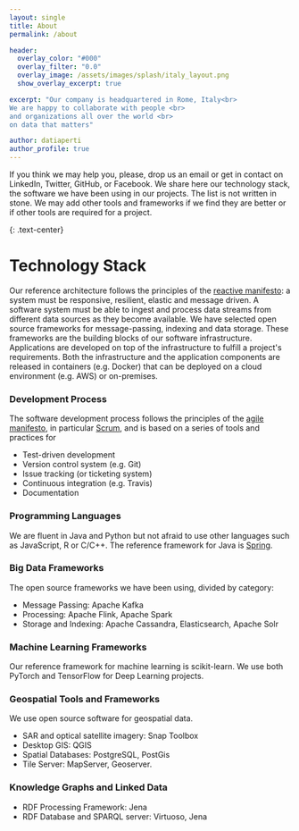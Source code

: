 ```yaml
---
layout: single
title: About
permalink: /about

header:
  overlay_color: "#000"
  overlay_filter: "0.0"
  overlay_image: /assets/images/splash/italy_layout.png
  show_overlay_excerpt: true

excerpt: "Our company is headquartered in Rome, Italy<br>
We are happy to collaborate with people <br>
and organizations all over the world <br>
on data that matters"

author: datiaperti
author_profile: true
---
```

If you think we may help you, please, drop us an email or get in contact on LinkedIn, Twitter, GitHub, or Facebook. We share here our technology stack, the software we have been using in our projects. The list is not written in stone. We may add other tools and frameworks if we find they are better or if other tools are required for a project.

{: .text-center}
# Technology Stack
Our reference architecture follows the principles of the [reactive manifesto](https://www.reactivemanifesto.org/): a system must be responsive, resilient, elastic and message driven. A software system must be able to ingest and process data streams from different data sources as they become available. We have selected open source frameworks for message-passing, indexing and data storage. These frameworks are the building blocks of our software infrastructure. Applications are developed on top of the infrastructure to fulfill a project's requirements. Both the infrastructure and the application components are released in containers (e.g. Docker) that can be deployed on a cloud environment (e.g. AWS) or on-premises.

### Development Process
The software development process follows the principles of the [agile manifesto](https://agilemanifesto.org/principles.html), in particular [Scrum](https://scrumguides.org/index.html), and is based on a series of tools and practices for

* Test-driven development
* Version control system (e.g. Git)
* Issue tracking (or ticketing system)
* Continuous integration (e.g. Travis)
* Documentation

### Programming Languages
We are fluent in Java and Python but not afraid to use other languages such as JavaScript, R or C/C++. The reference framework for Java is [Spring](https://spring.io/).

### Big Data Frameworks
The open source frameworks we have been using, divided by category:
* Message Passing: Apache Kafka
* Processing: Apache Flink, Apache Spark
* Storage and Indexing: Apache Cassandra, Elasticsearch, Apache Solr

### Machine Learning Frameworks
Our reference framework for machine learning is scikit-learn. We use both PyTorch and TensorFlow for Deep Learning projects.

### Geospatial Tools and Frameworks
We use open source software for geospatial data.
* SAR and optical satellite imagery: Snap Toolbox
* Desktop GIS: QGIS
* Spatial Databases: PostgreSQL, PostGis
* Tile Server: MapServer, Geoserver.

### Knowledge Graphs and Linked Data
* RDF Processing Framework: Jena
* RDF Database and SPARQL server: Virtuoso, Jena
